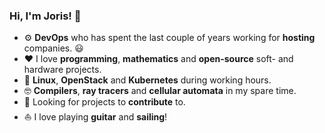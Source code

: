 ### Hi, I'm Joris! 👋

- ⚙️ **DevOps** who has spent the last couple of years working for **hosting** companies. 😃
- ❤️ I love **programming**, **mathematics** and **open-source** soft- and hardware projects.
- 🐳 **Linux**, **OpenStack** and **Kubernetes** during working hours.
- 🤓 **Compilers**, **ray tracers** and **cellular automata** in my spare time. 
- 🌱 Looking for projects to **contribute** to.
- ⛵ I love playing **guitar** and **sailing**!
